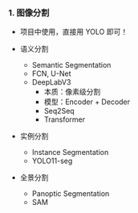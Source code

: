 ### 1. 图像分割
- 项目中使用，直接用 YOLO 即可！

- 语义分割
    - Semantic Segmentation
    - FCN, U-Net
    - DeepLabV3
        - 本质：像素级分割
        - 模型：Encoder + Decoder
        - Seq2Seq
        - Transformer
- 实例分割
    - Instance Segmentation
    - YOLO11-seg
- 全景分割
    - Panoptic Segmentation
    - SAM
    

